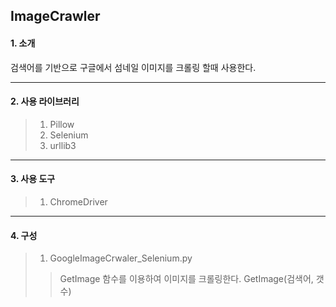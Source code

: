 <h2>ImageCrawler</h2>

<h4>1. 소개</h4>

검색어를 기반으로 구글에서 섬네일 이미지를 크롤링 할때 사용한다.

----

<h4>2. 사용 라이브러리</h4>

>1. Pillow
>2. Selenium
>3. urllib3

----

<h4>3. 사용 도구</h4>

>1. ChromeDriver

----

<h4>4. 구성</h4>

>1. GoogleImageCrwaler_Selenium.py
>>GetImage 함수를 이용하여 이미지를 크롤링한다.
>>GetImage(검색어, 갯수)

